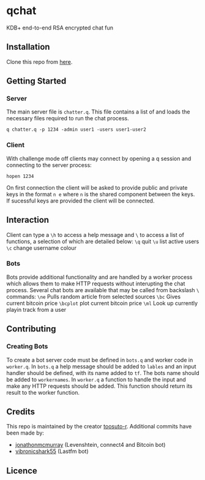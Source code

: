 # qchat
KDB+ end-to-end RSA encrypted chat fun

## Installation

Clone this repo from [here](https://github.com/toosuto-r/qchat).

## Getting Started

### Server
The main server file is `chatter.q`. This file contains a list of and loads the necessary files required to run the chat process.
```
q chatter.q -p 1234 -admin user1 -users user1-user2
```

### Client
With challenge mode off clients may connect by opening a q session and connecting to the server process:
```
hopen 1234
```
On first connection the client will be asked to provide public and private keys in the format `n e` where `n` is the shared component between the keys.
If sucessful keys are provided the client will be connected.

## Interaction
Client can type a `\h` to access a help message and `\` to access a list of functions, a selection of which are detailed below:
`\q` quit
`\u` list active users
`\c` change username colour

### Bots
Bots provide additional functionality and are handled by a worker process which allows them to make HTTP requests without interupting the chat process.
Several chat bots are available that may be called from backslash `\` commands:
`\ne`	Pulls random article from selected sources
`\bc`	Gives current bitcoin price
`\bcplot`	plot current bitcoin price
`\ml`	Look up currently playin track from a user

## Contributing

### Creating Bots

To create a bot server code must be defined in `bots.q` and worker code in `worker.q`.
In `bots.q` a help message should be added to `lables` and an input handler should be defined, with its name added to `tf`. The bots name should be added to `workernames`.
In `worker.q` a function to handle the input and make any HTTP requests should be added. This function should return its result to the worker function.

## Credits
This repo is maintained by the creator [toosuto-r](https://github.com/toosuto-r).
Additional commits have been made by:
* [jonathonmcmurray](https://github.com/jonathonmcmurray) (Levenshtein, connect4 and Bitcoin bot)
* [vibronicshark55](https://github.com/vibronicshark55) (Lastfm bot)

## Licence
